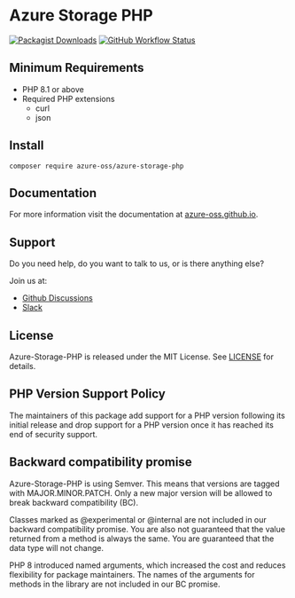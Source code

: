 # Azure Storage PHP

[![Packagist Downloads](https://img.shields.io/packagist/dm/azure-oss/storage)](https://packagist.org/packages/azure-oss/storage)
[![GitHub Workflow Status](https://img.shields.io/github/actions/workflow/status/azure-oss/azure-storage-php/tests.yml?branch=main)](https://github.com/azure-oss/azure-storage-php/actions)

## Minimum Requirements

* PHP 8.1 or above
* Required PHP extensions
    * curl
    * json

## Install

```shell
composer require azure-oss/azure-storage-php
```

## Documentation

For more information visit the documentation at [azure-oss.github.io](https://azure-oss.github.io).

## Support

Do you need help, do you want to talk to us, or is there anything else?

Join us at:

* [Github Discussions](https://github.com/Azure-OSS/azure-storage-php/discussions)
* [Slack](https://join.slack.com/t/azure-oss/shared_invite/zt-2lw5knpon-mqPM_LIuRZUoH02AY8uiYw)

## License

Azure-Storage-PHP is released under the MIT License. See [LICENSE](./LICENSE) for details.

## PHP Version Support Policy

The maintainers of this package add support for a PHP version following its initial release and drop support for a PHP version once it has reached its end of security support.

## Backward compatibility promise

Azure-Storage-PHP is using Semver. This means that versions are tagged with MAJOR.MINOR.PATCH. Only a new major version will be allowed to break backward compatibility (BC).

Classes marked as @experimental or @internal are not included in our backward compatibility promise. You are also not guaranteed that the value returned from a method is always the same. You are guaranteed that the data type will not change.

PHP 8 introduced named arguments, which increased the cost and reduces flexibility for package maintainers. The names of the arguments for methods in the library are not included in our BC promise.
